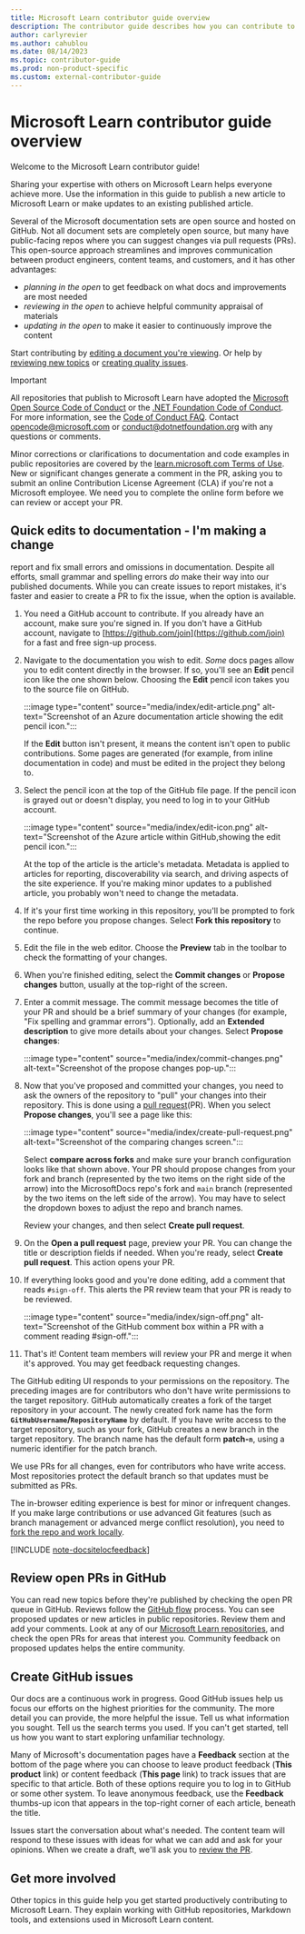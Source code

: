```yaml
---
title: Microsoft Learn contributor guide overview
description: The contributor guide describes how you can contribute to technical documentation and other content experiences on Microsoft Learn.
author: carlyrevier
ms.author: cahublou
ms.date: 08/14/2023
ms.topic: contributor-guide
ms.prod: non-product-specific
ms.custom: external-contributor-guide
---
```


# Microsoft Learn contributor guide overview

Welcome to the Microsoft Learn contributor guide!

Sharing your expertise with others on Microsoft Learn helps everyone achieve more. Use the information in this guide to publish a new article to Microsoft Learn or make updates to an existing published article.

Several of the Microsoft documentation sets are open source and hosted on GitHub. Not all document sets are completely open source, but many have public-facing repos where you can suggest changes via pull requests (PRs). This open-source approach streamlines and improves communication between product engineers, content teams, and customers, and it has other advantages:

- _planning in the open_ to get feedback on what docs and improvements are most needed
- _reviewing in the open_ to achieve helpful community appraisal of materials
- _updating in the open_ to make it easier to continuously improve the content

Start contributing by [editing a document you're viewing](#quick-edits-to-documentation). Or help by [reviewing new topics](#review-open-prs) or [creating quality issues](#create-quality-issues).

> [!IMPORTANT]
> All repositories that publish to Microsoft Learn have adopted the [Microsoft Open Source Code of Conduct](https://opensource.microsoft.com/codeofconduct/) or the [.NET Foundation Code of Conduct](https://dotnetfoundation.org/code-of-conduct). For more information, see the [Code of Conduct FAQ](https://opensource.microsoft.com/codeofconduct/faq/). Contact [opencode@microsoft.com](mailto:opencode@microsoft.com) or [conduct@dotnetfoundation.org](mailto:conduct@dotnetfoundation.org) with any questions or comments.<br>
>
> Minor corrections or clarifications to documentation and code examples in public repositories are covered by the [learn.microsoft.com Terms of Use](/legal/termsofuse). New or significant changes generate a comment in the PR, asking you to submit an online Contribution License Agreement (CLA) if you're not a Microsoft employee. We need you to complete the online form before we can review or accept your PR.

## Quick edits to documentation - I'm making a change

 report and fix small errors and omissions in documentation. Despite all efforts, small grammar and spelling errors _do_ make their way into our published documents. While you can create issues to report mistakes, it's faster and easier to create a PR to fix the issue, when the option is available.

1. You need a GitHub account to contribute. If you already have an account, make sure you're signed in. If you don't have a GitHub account, navigate to [https://github.com/join](https://github.com/join) for a fast and free sign-up process.

1. Navigate to the documentation you wish to edit. _Some_ docs pages allow you to edit content directly in the browser. If so, you'll see an **Edit** pencil icon like the one shown below. Choosing the **Edit** pencil icon takes you to the source file on GitHub.

   :::image type="content" source="media/index/edit-article.png" alt-text="Screenshot of an Azure documentation article showing the edit pencil icon.":::

   If the **Edit** button isn't present, it means the content isn't open to public contributions. Some pages are generated (for example, from inline documentation in code) and must be edited in the project they belong to.

1. Select the pencil icon at the top of the GitHub file page. If the pencil icon is grayed out or doesn't display, you need to log in to your GitHub account.

   :::image type="content" source="media/index/edit-icon.png" alt-text="Screenshot of the Azure article within GitHub,showing the edit pencil icon.":::

    At the top of the article is the article's metadata. Metadata is applied to articles for reporting, discoverability via search, and driving aspects of the site experience. If you're making minor updates to a published article, you probably won't need to change the metadata.

1. If it's your first time working in this repository, you'll be prompted to fork the repo before you propose changes. Select **Fork this repository** to continue.

1. Edit the file in the web editor. Choose the **Preview** tab in the toolbar to check the formatting of your changes.

1. When you're finished editing, select the **Commit changes** or **Propose changes** button, usually at the top-right of the screen.

1. Enter a commit message. The commit message becomes the title of your PR and should be a brief summary of your changes (for example, "Fix spelling and grammar errors"). Optionally, add an **Extended description** to give more details about your changes. Select **Propose changes**:

   :::image type="content" source="media/index/commit-changes.png" alt-text="Screenshot of the propose changes pop-up.":::

1. Now that you've proposed and committed your changes, you need to ask the owners of the repository to "pull" your changes into their repository. This is done using a [pull request](https://docs.github.com/articles/using-pull-requests)(PR). When you select **Propose changes**, you'll see a page like this:

   :::image type="content" source="media/index/create-pull-request.png" alt-text="Screenshot of the comparing changes screen.":::

   Select **compare across forks** and make sure your branch configuration looks like that shown above. Your PR should propose changes from your fork and branch (represented by the two items on the right side of the arrow) into the MicrosoftDocs repo's fork and `main` branch (represented by the two items on the left side of the arrow). You may have to select the dropdown boxes to adjust the repo and branch names.

   Review your changes, and then select **Create pull request**.

1. On the **Open a pull request** page, preview your PR. You can change the title or description fields if needed. When you're ready, select **Create pull request**. This action opens your PR.

1. If everything looks good and you're done editing, add a comment that reads `#sign-off`. This alerts the PR review team that your PR is ready to be reviewed.

    :::image type="content" source="media/index/sign-off.png" alt-text="Screenshot of the GitHub comment box within a PR with a comment reading #sign-off.":::

1. That's it! Content team members will review your PR and merge it when it's approved. You may get feedback requesting changes.

The GitHub editing UI responds to your permissions on the repository. The preceding images are for contributors who don't have write permissions to the target repository. GitHub automatically creates a fork of the target repository in your account. The newly created fork name has the form **`GitHubUsername`/`RepositoryName`** by default. If you have write access to the target repository, such as your fork, GitHub creates a new branch in the target repository. The branch name has the default form **patch-`n`**, using a numeric identifier for the patch branch.

We use PRs for all changes, even for contributors who have write access. Most repositories protect the default branch so that updates must be submitted as PRs.

The in-browser editing experience is best for minor or infrequent changes. If you make large contributions or use advanced Git features (such as branch management or advanced merge conflict resolution), you need to [fork the repo and work locally](how-to-write-workflows-major.md).

[!INCLUDE [note-docsitelocfeedback](../includes/note-docsitelocfeedback.md)]

## Review open PRs in GitHub

You can read new topics before they're published by checking the open PR queue in GitHub. Reviews follow the [GitHub flow](https://guides.github.com/introduction/flow/) process. You can see proposed updates or new articles in public repositories. Review them and add your comments. Look at any of our [Microsoft Learn repositories](https://github.com/orgs/MicrosoftDocs/repositories), and check the open PRs for areas that interest you. Community feedback on proposed updates helps the entire community.

## Create GitHub issues

Our docs are a continuous work in progress. Good GitHub issues help us focus our efforts on the highest priorities for the community. The more detail you can provide, the more helpful the issue. Tell us what information you sought. Tell us the search terms you used. If you can't get started, tell us how you want to start exploring unfamiliar technology.

Many of Microsoft's documentation pages have a **Feedback** section at the bottom of the page where you can choose to leave product feedback (**This product** link) or content feedback (**This page** link) to track issues that are specific to that article. Both of these options require you to log in to GitHub or some other system. To leave anonymous feedback, use the **Feedback** thumbs-up icon that appears in the top-right corner of each article, beneath the title.

Issues start the conversation about what's needed. The content team will respond to these issues with ideas for what we can add and ask for your opinions. When we create a draft, we'll ask you to [review the PR](#review-open-prs).

## Get more involved

Other topics in this guide help you get started productively contributing to Microsoft Learn. They explain working with GitHub repositories, Markdown tools, and extensions used in Microsoft Learn content.
